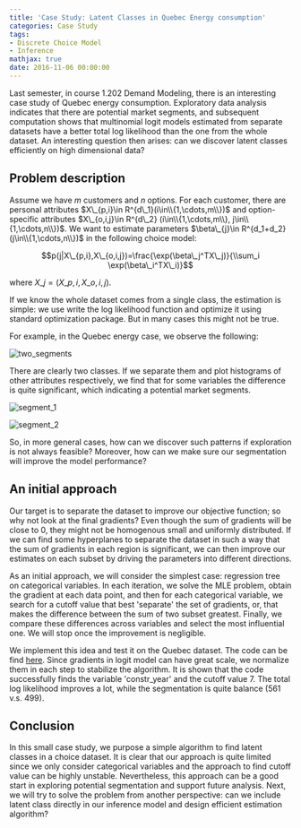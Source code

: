 ```yaml
---
title: 'Case Study: Latent Classes in Quebec Energy consumption'
categories: Case Study
tags:
- Discrete Choice Model
- Inference
mathjax: true
date: 2016-11-06 00:00:00
---
```


Last semester, in course 1.202 Demand Modeling, there is an interesting case study of Quebec energy consumption. Exploratory data analysis indicates that there are potential market segments, and subsequent computation shows that multinomial logit models estimated from separate datasets have a better total log likelihood than the one from the whole dataset. An interesting question then arises: can we discover latent classes efficiently on high dimensional data?

<!--more-->

## Problem description

Assume we have $m$ customers and $n$ options. For each customer, there are personal attributes $X\_{p,i}\in R^{d\_1}(i\in\\{1,\cdots,m\\})$ and option-specific attributes $X\_{o,i,j}\in R^{d\_2} (i\in\\{1,\cdots,m\\}, j\in\\{1,\cdots,n\\})$. We want to estimate parameters $\beta\_{j}\in R^{d_1+d_2} (j\in\\{1,\cdots,n\\})$ in the following choice model:

$$p(j|X\_{p,i},X\_{o,i,j})=\frac{\exp(\beta\_j^TX\_j)}{\\sum_i \exp(\beta\_i^TX\_i)}$$

where $X\_j=(X\_{p,i},X\_{o,i,j})$.

If we know the whole dataset comes from a single class, the estimation is simple: we use write the log likelihood function and optimize it using standard optimization package. But in many cases this might not be true.

For example, in the Quebec energy case, we observe the following:

![two_segments](/images/latent_class_1.png)

There are clearly two classes. If we separate them and plot histograms of other attributes respectively, we find that for some variables the difference is quite significant, which indicating a potential market segments.

![segment_1](/images/latent_class_2.png)

![segment_2](/images/latent_class_3.png)

So, in more general cases, how can we discover such patterns if exploration is not always feasible? Moreover, how can we make sure our segmentation will improve the model performance?

## An initial approach

Our target is to separate the dataset to improve our objective function; so why not look at the final gradients? Even though the sum of gradients will be close to 0, they might not be homogenous small and uniformly distributed. If we can find some hyperplanes to separate the dataset in such a way that the sum of gradients in each region is significant, we can then improve our estimates on each subset by driving the parameters into different directions.

As an initial approach, we will consider the simplest case: regression tree on categorical variables. In each iteration, we solve the MLE problem, obtain the gradient at each data point, and then for each categorical variable, we search for a cutoff value that best 'separate' the set of gradients, or, that makes the difference between the sum of two subset greatest. Finally, we compare these differences across variables and select the most influential one. We will stop once the improvement is negligible.

We implement this idea and test it on the Quebec dataset. The code can be find [here](https://github.com/hanqiu92/latent_class_choice_model/blob/master/categorical_variable.py). Since gradients in logit model can have great scale, we normalize them in each step to stabilize the algorithm. It is shown that the code successfully finds the variable 'constr_year' and the cutoff value 7. The total log likelihood improves a lot, while the segmentation is quite balance (561 v.s. 499).

## Conclusion

In this small case study, we purpose a simple algorithm to find latent classes in a choice dataset. It is clear that our approach is quite limited since we only consider categorical variables and the approach to find cutoff value can be highly unstable. Nevertheless, this approach can be a good start in exploring potential segmentation and support future analysis. Next, we will try to solve the problem from another perspective: can we include latent class directly in our inference model and design efficient estimation algorithm?

